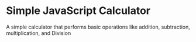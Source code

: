 # Simple JavaScript Calculator

A simple calculator that performs basic operations like addition, subtraction, multiplication, and Division

